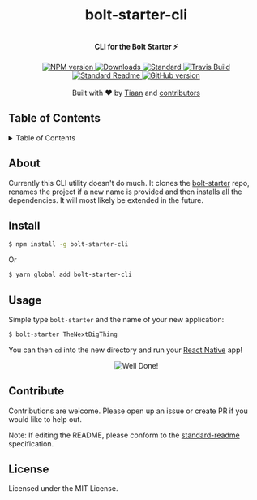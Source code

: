 <h1 align="center">bolt-starter-cli</h1>
<br>
<div align="center">
  <strong>CLI for the Bolt Starter ⚡</strong>
</div>
<br>
<div align="center">
    <a href="https://npmjs.org/package/bolt-starter-cli">
      <img src="https://img.shields.io/npm/v/bolt-starter-cli.svg?style=flat-square" alt="NPM version" />
    </a>
    <a href="https://npmjs.org/package/bolt-starter-cli">
    <img src="https://img.shields.io/npm/dm/bolt-starter-cli.svg?style=flat-square" alt="Downloads" />
    </a>
    <a href="https://github.com/feross/standard">
      <img src="https://img.shields.io/badge/code%20style-standard-brightgreen.svg?style=flat-square" alt="Standard" />
    </a>
    <a href="https://travis-ci.org/tiaanduplessis/bolt-starter-cli">
      <img src="https://img.shields.io/travis/tiaanduplessis/bolt-starter-cli/master.svg?style=flat-square" alt="Travis Build" />
    </a>
    <a href="https://github.com/RichardLitt/standard-readme)">
      <img src="https://img.shields.io/badge/standard--readme-OK-green.svg?style=flat-square" alt="Standard Readme" />
    </a>
    <a href="https://badge.fury.io/gh/tiaanduplessis%2Fbolt-starter-cli">
      <img src="https://badge.fury.io/gh/tiaanduplessis%2Fbolt-starter-cli.svg?style=flat-square" alt="GitHub version" />
   </a>
</div>
<br>
<div align="center">
  Built with ❤︎ by <a href="tiaanduplessis.co.za">Tiaan</a> and <a href="https://github.com/tiaanduplessis/bolt-starter/graphs/contributors">contributors</a>
</div>

<h2>Table of Contents</h2>
<details>
  <summary>Table of Contents</summary>
  <li><a href="#about">About</a></li>
  <li><a href="#install">Install</a></li>
  <li><a href="#usage">Usage</a></li>
  <li><a href="#contribute">Contribute</a></li>
  <li><a href="#license">License</a></li>
</details>

## About

Currently this CLI utility doesn't do much. It clones the [bolt-starter](https://github.com/tiaanduplessis/bolt-starter) repo, renames the project if a new name is provided and then installs all the dependencies. It will most likely be extended in the future.

## Install

```sh
$ npm install -g bolt-starter-cli
```
Or
```sh
$ yarn global add bolt-starter-cli
```

## Usage

Simple type `bolt-starter` and the name of your new application:

```sh
$ bolt-starter TheNextBigThing
```

You can then `cd` into the new directory and run your [React Native](https://facebook.github.io/react-native/) app!

<div align="center">
  <img src="https://media.giphy.com/media/xT0BKAB7vMb10rfnvG/giphy.gif" alt="Well Done!" />
</div>

## Contribute

Contributions are welcome. Please open up an issue or create PR if you would like to help out.

Note: If editing the README, please conform to the [standard-readme](https://github.com/RichardLitt/standard-readme) specification.

## License

Licensed under the MIT License.
